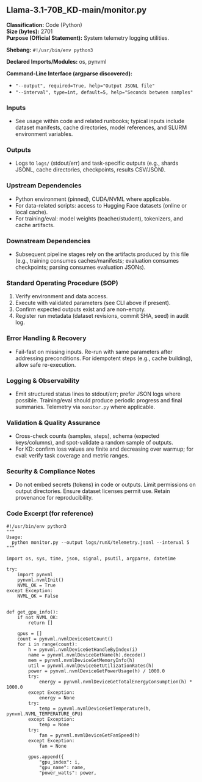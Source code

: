 ## Llama-3.1-70B_KD-main/monitor.py

**Classification:** Code (Python)  
**Size (bytes):** 2701  
**Purpose (Official Statement):** System telemetry logging utilities.

**Shebang:** `#!/usr/bin/env python3`

**Declared Imports/Modules:** os, pynvml

**Command-Line Interface (argparse discovered):**
- `"--output", required=True, help="Output JSONL file"`
- `"--interval", type=int, default=5, help="Seconds between samples"`

### Inputs
- See usage within code and related runbooks; typical inputs include dataset manifests, cache directories, model references, and SLURM environment variables.

### Outputs
- Logs to `logs/` (stdout/err) and task-specific outputs (e.g., shards JSONL, cache directories, checkpoints, results CSV/JSON).

### Upstream Dependencies
- Python environment (pinned), CUDA/NVML where applicable.
- For data-related scripts: access to Hugging Face datasets (online or local cache).
- For training/eval: model weights (teacher/student), tokenizers, and cache artifacts.

### Downstream Dependencies
- Subsequent pipeline stages rely on the artifacts produced by this file (e.g., training consumes caches/manifests; evaluation consumes checkpoints; parsing consumes evaluation JSONs).

### Standard Operating Procedure (SOP)
1. Verify environment and data access.
2. Execute with validated parameters (see CLI above if present).
3. Confirm expected outputs exist and are non-empty.
4. Register run metadata (dataset revisions, commit SHA, seed) in audit log.

### Error Handling & Recovery
- Fail-fast on missing inputs. Re-run with same parameters after addressing preconditions. For idempotent steps (e.g., cache building), allow safe re-execution.

### Logging & Observability
- Emit structured status lines to stdout/err; prefer JSON logs where possible. Training/eval should produce periodic progress and final summaries. Telemetry via `monitor.py` where applicable.

### Validation & Quality Assurance
- Cross-check counts (samples, steps), schema (expected keys/columns), and spot-validate a random sample of outputs.
- For KD: confirm loss values are finite and decreasing over warmup; for eval: verify task coverage and metric ranges.

### Security & Compliance Notes
- Do not embed secrets (tokens) in code or outputs. Limit permissions on output directories. Ensure dataset licenses permit use. Retain provenance for reproducibility.

### Code Excerpt (for reference)
```
#!/usr/bin/env python3
"""
Usage:
  python monitor.py --output logs/runX/telemetry.jsonl --interval 5
"""

import os, sys, time, json, signal, psutil, argparse, datetime

try:
    import pynvml
    pynvml.nvmlInit()
    NVML_OK = True
except Exception:
    NVML_OK = False


def get_gpu_info():
    if not NVML_OK:
        return []

    gpus = []
    count = pynvml.nvmlDeviceGetCount()
    for i in range(count):
        h = pynvml.nvmlDeviceGetHandleByIndex(i)
        name = pynvml.nvmlDeviceGetName(h).decode()
        mem = pynvml.nvmlDeviceGetMemoryInfo(h)
        util = pynvml.nvmlDeviceGetUtilizationRates(h)
        power = pynvml.nvmlDeviceGetPowerUsage(h) / 1000.0
        try:
            energy = pynvml.nvmlDeviceGetTotalEnergyConsumption(h) * 1000.0
        except Exception:
            energy = None
        try:
            temp = pynvml.nvmlDeviceGetTemperature(h, pynvml.NVML_TEMPERATURE_GPU)
        except Exception:
            temp = None
        try:
            fan = pynvml.nvmlDeviceGetFanSpeed(h)
        except Exception:
            fan = None

        gpus.append({
            "gpu_index": i,
            "gpu_name": name,
            "power_watts": power,
        
```
